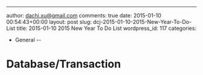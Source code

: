 ---
author: dachi.xu@gmail.com
comments: true
date: 2015-01-10 00:54:43+00:00
layout: post
slug: dcj-2015-01-10-2015-New-Year-To-Do-List
title: 2015-01-10 2015 New Year To Do List
wordpress_id: 117
categories:
- General
--

# Database/Transaction




